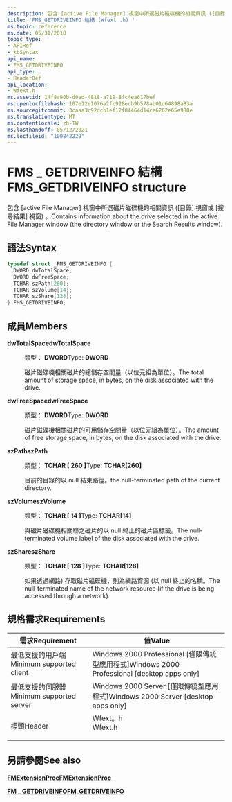 ```yaml
---
description: 包含 [active File Manager] 視窗中所選磁片磁碟機的相關資訊 ([目錄] 視窗或 [搜尋結果] 視窗) 。
title: 'FMS_GETDRIVEINFO 結構 (Wfext .h) '
ms.topic: reference
ms.date: 05/31/2018
topic_type:
- APIRef
- kbSyntax
api_name:
- FMS_GETDRIVEINFO
api_type:
- HeaderDef
api_location:
- Wfext.h
ms.assetid: 14f8a90b-d0ed-4818-a719-8fc4ea617bef
ms.openlocfilehash: 107e12e1076a2fc928ecb9b578ab01d64898a83a
ms.sourcegitcommit: 3caaa3c92dcb1ef12f84464d14ce6262e65e988e
ms.translationtype: MT
ms.contentlocale: zh-TW
ms.lasthandoff: 05/12/2021
ms.locfileid: "109842229"
---
```

# <a name="fms_getdriveinfo-structure"></a><span data-ttu-id="7a56c-103">FMS \_ GETDRIVEINFO 結構</span><span class="sxs-lookup"><span data-stu-id="7a56c-103">FMS\_GETDRIVEINFO structure</span></span>

<span data-ttu-id="7a56c-104">包含 [active File Manager] 視窗中所選磁片磁碟機的相關資訊 ([目錄] 視窗或 [搜尋結果] 視窗) 。</span><span class="sxs-lookup"><span data-stu-id="7a56c-104">Contains information about the drive selected in the active File Manager window (the directory window or the Search Results window).</span></span>

## <a name="syntax"></a><span data-ttu-id="7a56c-105">語法</span><span class="sxs-lookup"><span data-stu-id="7a56c-105">Syntax</span></span>


```C++
typedef struct _FMS_GETDRIVEINFO {
  DWORD dwTotalSpace;
  DWORD dwFreeSpace;
  TCHAR szPath[260];
  TCHAR szVolume[14];
  TCHAR szShare[128];
} FMS_GETDRIVEINFO;
```



## <a name="members"></a><span data-ttu-id="7a56c-106">成員</span><span class="sxs-lookup"><span data-stu-id="7a56c-106">Members</span></span>

<dl> <dt>

<span data-ttu-id="7a56c-107">**dwTotalSpace**</span><span class="sxs-lookup"><span data-stu-id="7a56c-107">**dwTotalSpace**</span></span>
</dt> <dd>

<span data-ttu-id="7a56c-108">類型： **DWORD**</span><span class="sxs-lookup"><span data-stu-id="7a56c-108">Type: **DWORD**</span></span>

</dd> <dd>

<span data-ttu-id="7a56c-109">磁片磁碟機相關磁片的總儲存空間量（以位元組為單位）。</span><span class="sxs-lookup"><span data-stu-id="7a56c-109">The total amount of storage space, in bytes, on the disk associated with the drive.</span></span>

</dd> <dt>

<span data-ttu-id="7a56c-110">**dwFreeSpace**</span><span class="sxs-lookup"><span data-stu-id="7a56c-110">**dwFreeSpace**</span></span>
</dt> <dd>

<span data-ttu-id="7a56c-111">類型： **DWORD**</span><span class="sxs-lookup"><span data-stu-id="7a56c-111">Type: **DWORD**</span></span>

</dd> <dd>

<span data-ttu-id="7a56c-112">磁片磁碟機相關磁片的可用儲存空間量（以位元組為單位）。</span><span class="sxs-lookup"><span data-stu-id="7a56c-112">The amount of free storage space, in bytes, on the disk associated with the drive.</span></span>

</dd> <dt>

<span data-ttu-id="7a56c-113">**szPath**</span><span class="sxs-lookup"><span data-stu-id="7a56c-113">**szPath**</span></span>
</dt> <dd>

<span data-ttu-id="7a56c-114">類型： **TCHAR \[ 260 \]**</span><span class="sxs-lookup"><span data-stu-id="7a56c-114">Type: **TCHAR\[260\]**</span></span>

</dd> <dd>

<span data-ttu-id="7a56c-115">目前的目錄的以 null 結束路徑。</span><span class="sxs-lookup"><span data-stu-id="7a56c-115">the null-terminated path of the current directory.</span></span>

</dd> <dt>

<span data-ttu-id="7a56c-116">**szVolume**</span><span class="sxs-lookup"><span data-stu-id="7a56c-116">**szVolume**</span></span>
</dt> <dd>

<span data-ttu-id="7a56c-117">類型： **TCHAR \[ 14 \]**</span><span class="sxs-lookup"><span data-stu-id="7a56c-117">Type: **TCHAR\[14\]**</span></span>

</dd> <dd>

<span data-ttu-id="7a56c-118">與磁片磁碟機相關聯之磁片的以 null 終止的磁片區標籤。</span><span class="sxs-lookup"><span data-stu-id="7a56c-118">The null-terminated volume label of the disk associated with the drive.</span></span>

</dd> <dt>

<span data-ttu-id="7a56c-119">**szShare**</span><span class="sxs-lookup"><span data-stu-id="7a56c-119">**szShare**</span></span>
</dt> <dd>

<span data-ttu-id="7a56c-120">類型： **TCHAR \[ 128 \]**</span><span class="sxs-lookup"><span data-stu-id="7a56c-120">Type: **TCHAR\[128\]**</span></span>

</dd> <dd>

<span data-ttu-id="7a56c-121">如果透過網路) 存取磁片磁碟機，則為網路資源 (以 null 終止的名稱。</span><span class="sxs-lookup"><span data-stu-id="7a56c-121">The null-terminated name of the network resource (if the drive is being accessed through a network).</span></span>

</dd> </dl>

## <a name="requirements"></a><span data-ttu-id="7a56c-122">規格需求</span><span class="sxs-lookup"><span data-stu-id="7a56c-122">Requirements</span></span>



| <span data-ttu-id="7a56c-123">需求</span><span class="sxs-lookup"><span data-stu-id="7a56c-123">Requirement</span></span> | <span data-ttu-id="7a56c-124">值</span><span class="sxs-lookup"><span data-stu-id="7a56c-124">Value</span></span> |
|-------------------------------------|------------------------------------------------------------------------------------|
| <span data-ttu-id="7a56c-125">最低支援的用戶端</span><span class="sxs-lookup"><span data-stu-id="7a56c-125">Minimum supported client</span></span><br/> | <span data-ttu-id="7a56c-126">Windows 2000 Professional \[僅限傳統型應用程式\]</span><span class="sxs-lookup"><span data-stu-id="7a56c-126">Windows 2000 Professional \[desktop apps only\]</span></span><br/>                         |
| <span data-ttu-id="7a56c-127">最低支援的伺服器</span><span class="sxs-lookup"><span data-stu-id="7a56c-127">Minimum supported server</span></span><br/> | <span data-ttu-id="7a56c-128">Windows 2000 Server \[僅限傳統型應用程式\]</span><span class="sxs-lookup"><span data-stu-id="7a56c-128">Windows 2000 Server \[desktop apps only\]</span></span><br/>                               |
| <span data-ttu-id="7a56c-129">標頭</span><span class="sxs-lookup"><span data-stu-id="7a56c-129">Header</span></span><br/>                   | <dl> <span data-ttu-id="7a56c-130"><dt>Wfext。h</dt></span><span class="sxs-lookup"><span data-stu-id="7a56c-130"><dt>Wfext.h</dt></span></span> </dl> |



## <a name="see-also"></a><span data-ttu-id="7a56c-131">另請參閱</span><span class="sxs-lookup"><span data-stu-id="7a56c-131">See also</span></span>

<dl> <dt>

[<span data-ttu-id="7a56c-132">**FMExtensionProc**</span><span class="sxs-lookup"><span data-stu-id="7a56c-132">**FMExtensionProc**</span></span>](fmextensionproc.md)
</dt> <dt>

[<span data-ttu-id="7a56c-133">**FM \_ GETDRIVEINFO**</span><span class="sxs-lookup"><span data-stu-id="7a56c-133">**FM\_GETDRIVEINFO**</span></span>](fm-getdriveinfo.md)
</dt> </dl>

 

 




